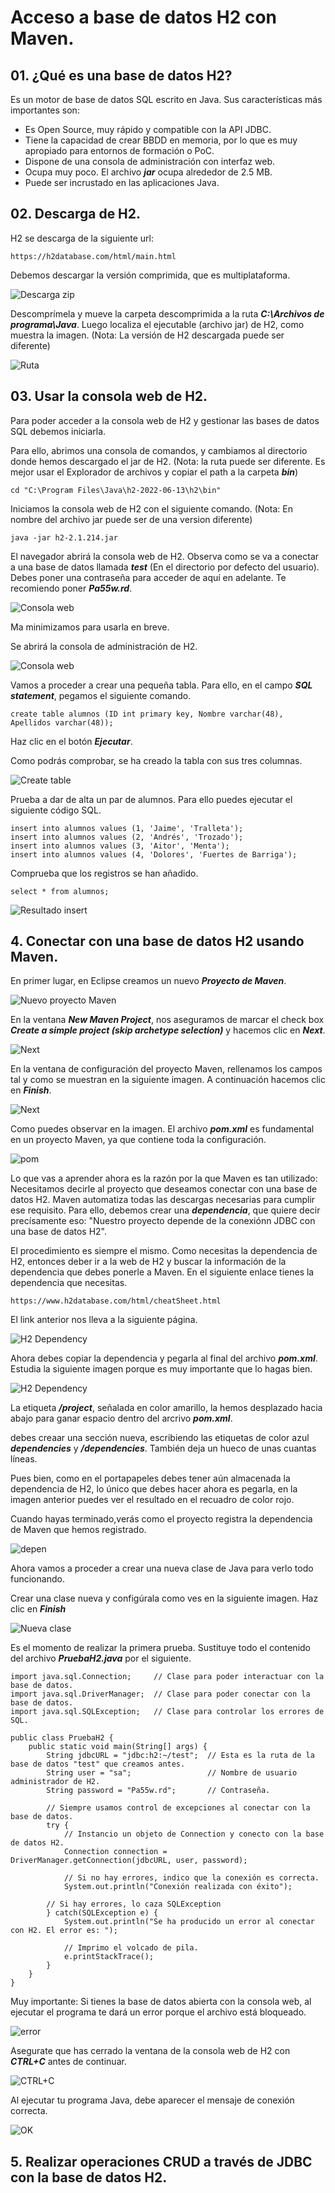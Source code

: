 # Acceso a base de datos H2 con Maven.

## 01. ¿Qué es una base de datos H2?

Es un motor de base de datos SQL escrito en Java. Sus características más importantes son:

* Es Open Source, muy rápido y compatible con la API JDBC.
* Tiene la capacidad de crear BBDD en memoria, por lo que es muy apropiado para entornos de formación o PoC.
* Dispone de una consola de administración con interfaz web.
* Ocupa muy poco. El archivo ***jar*** ocupa alrededor de 2.5 MB.
* Puede ser incrustado en las aplicaciones Java.

## 02. Descarga de H2.

H2 se descarga de la siguiente url:
```
https://h2database.com/html/main.html
```

Debemos descargar la versión comprimida, que es multiplataforma.

![Descarga zip](../img/202306281153.png)

Descomprímela y mueve la carpeta descomprimida a la ruta ***C:\Archivos de programa\Java***. Luego localiza el ejecutable (archivo jar) de H2, como muestra la imagen.
(Nota: La versión de H2 descargada puede ser diferente)

![Ruta](../img/202306281201.png)

## 03. Usar la consola web de H2.

Para poder acceder a la consola web  de H2 y gestionar las bases de datos SQL debemos iniciarla.

Para ello, abrimos una consola de comandos, y cambiamos al directorio donde hemos descargado el jar de H2.
(Nota: la ruta puede ser diferente. Es mejor usar el Explorador de archivos y copiar el path a la carpeta ***bin***)

```
cd "C:\Program Files\Java\h2-2022-06-13\h2\bin"
```


Iniciamos la consola web de H2 con el siguiente comando.
(Nota: En nombre del archivo jar puede ser de una version diferente)

```
java -jar h2-2.1.214.jar
```

El navegador abrirá la consola web de H2. Observa como se va a conectar a una base de datos llamada ***test*** (En el directorio por defecto del usuario). Debes poner una contraseña para acceder de aquí en adelante. Te recomiendo poner ***Pa55w.rd***.

![Consola web](../img/202306281213.png)

Ma minimizamos para usarla en breve.

Se abrirá la consola de administración de H2.

![Consola web](../img/202306281219.png)

Vamos a proceder a crear una pequeña tabla. Para ello, en el campo ***SQL statement***, pegamos el siguiente comando.

```
create table alumnos (ID int primary key, Nombre varchar(48), Apellidos varchar(48));
```

Haz clic en el botón ***Ejecutar***.

Como podrás comprobar, se ha creado la tabla con sus tres columnas.

![Create table](../img/202306281239.png)

Prueba a dar de alta un par de alumnos. Para ello puedes ejecutar el siguiente código SQL.

```
insert into alumnos values (1, 'Jaime', 'Tralleta');
insert into alumnos values (2, 'Andrés', 'Trozado');
insert into alumnos values (3, 'Aitor', 'Menta');
insert into alumnos values (4, 'Dolores', 'Fuertes de Barriga');
```

Comprueba que los registros se han añadido.

```
select * from alumnos;
```

![Resultado insert](../img/202306281243.png)

## 4. Conectar con una base de datos H2 usando Maven.

En primer lugar, en Eclipse creamos un nuevo ***Proyecto de Maven***. 

![Nuevo proyecto Maven](../img/202306281258.png)

En la ventana ***New Maven Project***, nos aseguramos de marcar el check box ***Create a simple project (skip archetype selection)*** y hacemos clic en ***Next***.

![Next](../img/202306281302.png)

En la ventana de configuración del proyecto Maven, rellenamos los campos tal y como se muestran en la siguiente imagen. A continuación hacemos clic en ***Finish***.

![Next](../img/202306281306.png)

Como puedes observar en la imagen. El archivo ***pom.xml*** es fundamental en un proyecto Maven, ya que contiene toda la configuración. 

![pom](../img/202306281309.png)

Lo que vas a aprender ahora es la razón por la que Maven es tan utilizado: Necesitamos decirle al proyecto que deseamos conectar con una base de datos H2. Maven automatiza todas las descargas necesarias para cumplir ese requisito. Para ello, debemos crear una ***dependencia***, que quiere decir precísamente eso: "Nuestro proyecto depende de la conexiónn JDBC con una base de datos H2".

El procedimiento es siempre el mismo. Como necesitas la dependencia de H2, entonces deber ir a la web de H2 y buscar la información de la dependencia que debes ponerle a Maven. En el siguiente enlace tienes la dependencia que necesitas.

```
https://www.h2database.com/html/cheatSheet.html
```

El link anterior nos lleva a la siguiente página.

![H2 Dependency](../img/202306281316.png)

Ahora debes copiar la dependencia y pegarla al final del archivo ***pom.xml***. Estudia la siguiente imagen porque es muy importante que lo hagas bien.

![H2 Dependency](../img/202306281320.png)

La etiqueta ***/project***, señalada en color amarillo, la hemos desplazado hacia abajo para ganar espacio dentro del arcrivo ***pom.xml***.

debes creaar una sección nueva, escribiendo las etiquetas de color azul ***dependencies*** y ***/dependencies***. También deja un hueco de unas cuantas líneas.

Pues bien, como en el portapapeles debes tener aún almacenada la dependencia de H2, lo único que debes hacer ahora es pegarla, en la imagen anterior puedes ver el resultado en el recuadro de color rojo.

Cuando hayas terminado,verás como el proyecto registra la dependencia de Maven que hemos registrado.

![depen](../img/202306281325.png)


Ahora vamos a proceder a crear una nueva clase de Java para verlo todo funcionando.

Crear una clase nueva y configúrala como ves en la siguiente imagen. Haz clic en ***Finish***

![Nueva clase](../img/202306281329.png)

Es el momento de realizar la primera prueba. Sustituye todo el contenido del archivo ***PruebaH2.java*** por el siguiente.

```
import java.sql.Connection;     // Clase para poder interactuar con la base de datos.
import java.sql.DriverManager;  // Clase para poder conectar con la base de datos.
import java.sql.SQLException;   // Clase para controlar los errores de SQL.

public class PruebaH2 {
    public static void main(String[] args) {
        String jdbcURL = "jdbc:h2:~/test";  // Esta es la ruta de la base de datos "test" que creamos antes.
        String user = "sa";                 // Nombre de usuario administrador de H2.
        String password = "Pa55w.rd";       // Contraseña.
		
        // Siempre usamos control de excepciones al conectar con la base de datos.
        try {
            // Instancio un objeto de Connection y conecto con la base de datos H2.
            Connection connection = DriverManager.getConnection(jdbcURL, user, password);
			
            // Si no hay errores, indico que la conexión es correcta.
            System.out.println("Conexión realizada con éxito");
			
        // Si hay errores, lo caza SQLException
        } catch(SQLException e) {
            System.out.println("Se ha producido un error al conectar con H2. El error es: ");
            
            // Imprimo el volcado de pila.
            e.printStackTrace();
        }
    }
}
```

Muy importante: Si tienes la base de datos abierta con la consola web, al ejecutar el programa te dará un error porque el archivo está bloqueado. 

![error](../img/202306281350.png)

Asegurate que has cerrado la ventana de la consola web de H2 con ***CTRL+C*** antes de continuar.

![CTRL+C](../img/202306281353.png)

Al ejecutar tu programa Java, debe aparecer el mensaje de conexión correcta.

![OK](../img/202306281354.png)


## 5. Realizar operaciones CRUD a través de JDBC con la base de datos H2.


















